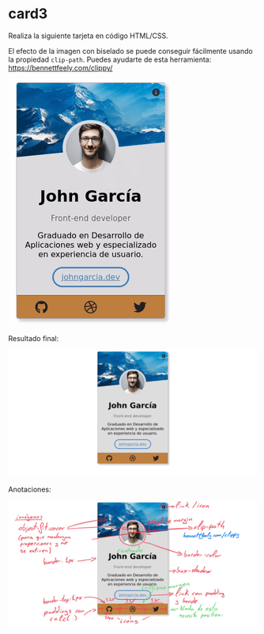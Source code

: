 # card3
Realiza la siguiente tarjeta en código HTML/CSS.

El efecto de la imagen con biselado se puede conseguir fácilmente usando la propiedad `clip-path`. Puedes ayudarte de esta herramienta: https://bennettfeely.com/clippy/

![](card3.gif)

Resultado final:

![](card3.jpg)

Anotaciones:

![](card3-anotations.jpg)

